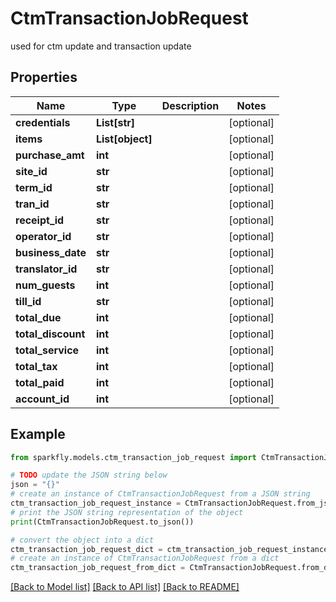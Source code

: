 # CtmTransactionJobRequest

used for ctm update and transaction update

## Properties

Name | Type | Description | Notes
------------ | ------------- | ------------- | -------------
**credentials** | **List[str]** |  | [optional] 
**items** | **List[object]** |  | [optional] 
**purchase_amt** | **int** |  | [optional] 
**site_id** | **str** |  | [optional] 
**term_id** | **str** |  | [optional] 
**tran_id** | **str** |  | [optional] 
**receipt_id** | **str** |  | [optional] 
**operator_id** | **str** |  | [optional] 
**business_date** | **str** |  | [optional] 
**translator_id** | **str** |  | [optional] 
**num_guests** | **int** |  | [optional] 
**till_id** | **str** |  | [optional] 
**total_due** | **int** |  | [optional] 
**total_discount** | **int** |  | [optional] 
**total_service** | **int** |  | [optional] 
**total_tax** | **int** |  | [optional] 
**total_paid** | **int** |  | [optional] 
**account_id** | **int** |  | [optional] 

## Example

```python
from sparkfly.models.ctm_transaction_job_request import CtmTransactionJobRequest

# TODO update the JSON string below
json = "{}"
# create an instance of CtmTransactionJobRequest from a JSON string
ctm_transaction_job_request_instance = CtmTransactionJobRequest.from_json(json)
# print the JSON string representation of the object
print(CtmTransactionJobRequest.to_json())

# convert the object into a dict
ctm_transaction_job_request_dict = ctm_transaction_job_request_instance.to_dict()
# create an instance of CtmTransactionJobRequest from a dict
ctm_transaction_job_request_from_dict = CtmTransactionJobRequest.from_dict(ctm_transaction_job_request_dict)
```
[[Back to Model list]](../README.md#documentation-for-models) [[Back to API list]](../README.md#documentation-for-api-endpoints) [[Back to README]](../README.md)


